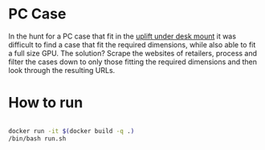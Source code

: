 # PC Case

In the hunt for a PC case that fit in the
[uplift under desk mount](https://www.upliftdesk.com/cpu-holder-by-uplift-desk/)
it was difficult to find a case that fit the required dimensions, while also
able to fit a full size GPU. The solution? Scrape the websites of retailers,
process and filter the cases down to only those fitting the required dimensions
and then look through the resulting URLs.

# How to run

```sh

docker run -it $(docker build -q .)
/bin/bash run.sh

```
